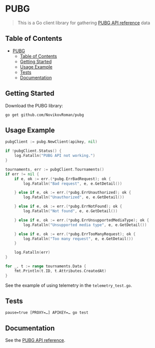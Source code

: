 # PUBG

> This is a Go client library for gathering [PUBG API reference] data

## Table of Contents

- [PUBG](#pubg)
  - [Table of Contents](#table-of-contents)
  - [Getting Started](#getting-started)
  - [Usage Example](#usage-example)
  - [Tests](#tests)
  - [Documentation](#documentation)

## Getting Started

Download the PUBG library:

```shell
go get github.com/NovikovRoman/pubg
```

## Usage Example

```go
pubgClient := pubg.NewClient(apikey, nil)

if !pubgClient.Status() {
	log.Fatalln("PUBG API not working.")
}

tournaments, err := pubgClient.Tournaments()
if err != nil {
	if e, ok := err.(*pubg.ErrBadRequest); ok {
		log.Fatalln("Bad request", e, e.GetDetail())

	} else if e, ok := err.(*pubg.ErrUnauthorized); ok {
		log.Fatalln("Unauthorized", e, e.GetDetail())

	} else if e, ok := err.(*pubg.ErrNotFound); ok {
		log.Fatalln("Not found", e, e.GetDetail())

	} else if e, ok := err.(*pubg.ErrUnsupportedMediaType); ok {
		log.Fatalln("Unsupported media type", e, e.GetDetail())

	} else if e, ok := err.(*pubg.ErrTooManyRequest); ok {
		log.Fatalln("Too many request", e, e.GetDetail())
	}

	log.Fatalln(err)
}

for _, t := range tournaments.Data {
	fmt.Println(t.ID, t.Attributes.CreatedAt)
}
```

See the example of using telemetry in the `telemetry_test.go`.

## Tests
```shell
pause=true [PROXY=…] APIKEY=… go test
```

## Documentation

See the [PUBG API reference].

[PUBG API reference]: https://documentation.pubg.com/en/introduction.html
